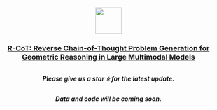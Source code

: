 # 

<p align="center">
    <img src="https://s21.ax1x.com/2024/10/17/pAUm9qH.png" width="60" style="margin-bottom: 0.2;"/>
<p>

<h3 align="center"> <a href="">R-CoT: Reverse Chain-of-Thought Problem Generation for Geometric Reasoning in Large Multimodal Models</a></h3>
<h2></h2>

<h5 align="center"> Please give us a star ⭐ for the latest update.  </h5>

<h5 align="center">
  
Data and code will be coming soon.
